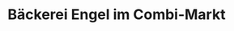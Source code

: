 ---
title: "Bäckerei Engel im Combi-Markt"
url: /brakel/baeckerei-engel-im-combi-markt/
shop: Bäckerei
---